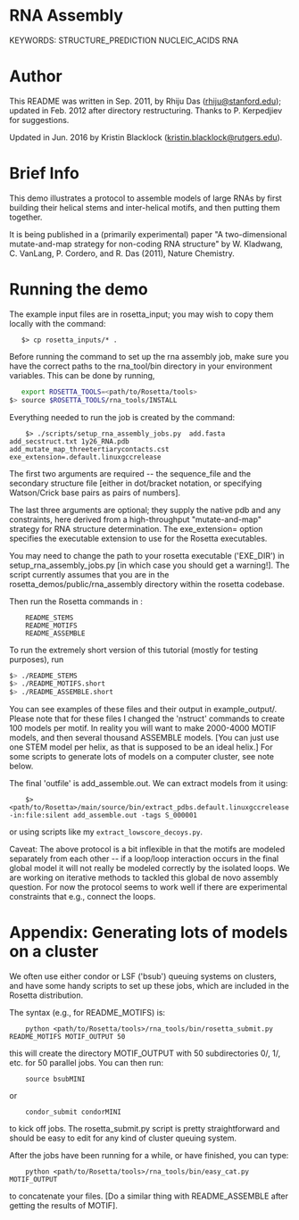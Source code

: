 # RNA Assembly
KEYWORDS: STRUCTURE_PREDICTION NUCLEIC_ACIDS RNA
# Author

This README was written in Sep. 2011, by Rhiju Das (rhiju@stanford.edu); updated in Feb. 2012 after directory restructuring. Thanks to P. Kerpedjiev for suggestions.

Updated in Jun. 2016 by Kristin Blacklock (kristin.blacklock@rutgers.edu).

# Brief Info
This demo illustrates a protocol to assemble models of large RNAs by first building their helical stems and inter-helical motifs, and then putting them together.

It is being published in a (primarily experimental) paper "A two-dimensional mutate-and-map strategy for non-coding RNA structure" by W. Kladwang, C. VanLang, P. Cordero, and R. Das (2011), Nature Chemistry.

# Running the demo

The example input files are in rosetta_input; you may wish to copy them locally with the command:

```
   $> cp rosetta_inputs/* .
```

Before running the command to set up the rna assembly job, make sure you have the correct paths to the rna_tool/bin directory in your environment variables. This can be done by running,
```bash
   export ROSETTA_TOOLS=<path/to/Rosetta/tools>
$> source $ROSETTA_TOOLS/rna_tools/INSTALL
```

Everything needed to run the job is created by the command:

```
    $> ./scripts/setup_rna_assembly_jobs.py  add.fasta add_secstruct.txt 1y26_RNA.pdb add_mutate_map_threetertiarycontacts.cst exe_extension=.default.linuxgccrelease
```

The first two arguments are required -- the sequence_file and the secondary structure file [either in dot/bracket notation, or specifying Watson/Crick base pairs as pairs of numbers]. 

The last three arguments are optional; they supply the native pdb and any constraints, here derived from a high-throughput "mutate-and-map" strategy for RNA structure determination. The exe_extension= option specifies the executable extension to use for the Rosetta executables.

You may need to change the path to your rosetta executable ('EXE_DIR') in setup_rna_assembly_jobs.py [in which case you should get a warning!]. The script currently assumes that you are in the rosetta_demos/public/rna_assembly directory within the rosetta codebase.



Then run the Rosetta commands in :

```
    README_STEMS
    README_MOTIFS
    README_ASSEMBLE
```

To run the extremely short version of this tutorial (mostly for testing purposes), run
```bash
$> ./README_STEMS
$> ./README_MOTIFS.short
$> ./README_ASSEMBLE.short
```

You can see examples of these files and their output in example_output/. Please note that for these files I changed the 'nstruct' commands to create 100 models per motif. In reality you will want to make 2000-4000 MOTIF models, and then several thousand ASSEMBLE models. [You can just use one STEM model per helix, as that is supposed to be an ideal helix.] For some scripts to generate lots of models on a computer cluster, see note below.

The final 'outfile' is  add_assemble.out. We can extract models from it using:

```
    $> <path/to/Rosetta>/main/source/bin/extract_pdbs.default.linuxgccrelease -in:file:silent add_assemble.out -tags S_000001
```

or using scripts like my `extract_lowscore_decoys.py`.

Caveat: The above protocol is a bit inflexible in that the motifs are modeled separately from each other -- if a loop/loop interaction occurs in the final global model it will not really be modeled correctly by the isolated loops. We are working on iterative methods to tackled this global de novo assembly question. For now the protocol seems to work well if there are experimental constraints that e.g., connect the loops.

# Appendix: Generating lots of models on a cluster

We often use either condor or LSF ('bsub') queuing systems on clusters, and have some handy scripts to set up these jobs, which are included in the Rosetta distribution.

The syntax (e.g., for README_MOTIFS) is:

```
    python <path/to/Rosetta/tools>/rna_tools/bin/rosetta_submit.py  README_MOTIFS MOTIF_OUTPUT 50
```

this will create the directory MOTIF_OUTPUT with 50 subdirectories 0/, 1/, etc. for 50 parallel jobs. You can then run:

```
    source bsubMINI
```

or

```
    condor_submit condorMINI
```

to kick off jobs. The rosetta_submit.py script is pretty straightforward and should be easy to edit for any kind of cluster queuing system.

After the jobs have been running for a while, or have finished, you can type:

```
    python <path/to/Rosetta/tools>/rna_tools/bin/easy_cat.py MOTIF_OUTPUT 
```

to concatenate your files.  [Do a similar thing with README_ASSEMBLE after getting the results of MOTIF].
